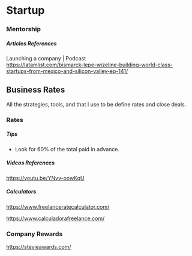 # Startup


### Mentorship


##### Articles References

Launching a company | Podcast
<br>
https://latamlist.com/bismarck-lepe-wizeline-building-world-class-startups-from-mexico-and-silicon-valley-ep-141/


## Business Rates

All the strategies, tools, and that I use to be define rates and close deals.

### Rates

##### Tips

* Look for 60% of the total paid in advance.

##### Videos References

https://youtu.be/YNyv-oowKqU


##### Calculators
https://www.freelanceratecalculator.com/


https://www.calculadorafreelance.com/



### Company Rewards

https://stevieawards.com/
